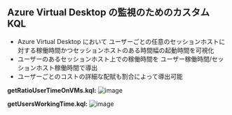 ## Azure Virtual Desktop の監視のためのカスタム KQL
* Azure Virtual Desktop において ユーザーごとの任意のセッションホストに対する稼働時間かつセッションホストのある時間幅の起動時間を可視化
* ユーザーのあるセッションホスト上での稼働時間を ユーザー稼働時間/セッションホスト稼働時間で導出
* ユーザーごとのコストの詳細な配賦も割合によって導出可能

**getRatioUserTimeOnVMs.kql:**
![image](https://github.com/user-attachments/assets/96f0224a-c025-490d-a66b-74258808f31c)

**getUsersWorkingTime.kql:**
![image](https://github.com/user-attachments/assets/10d7add3-63a0-4e31-9fae-c6fab5e0e796)
